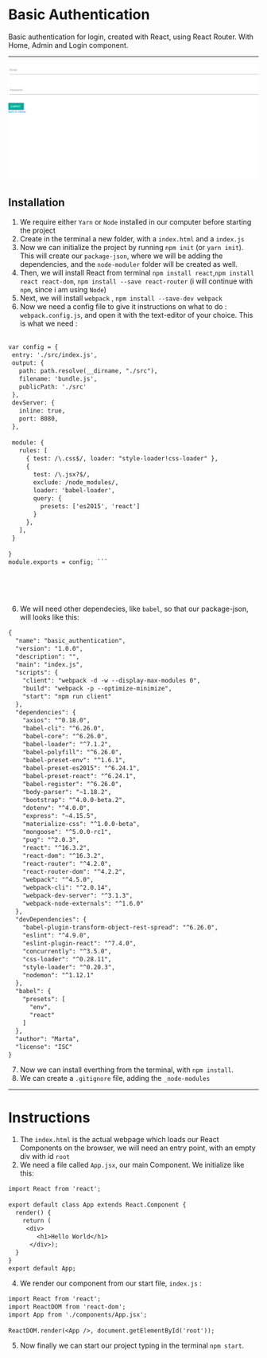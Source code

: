 # Basic Authentication 

Basic authentication for login, created with React, using React Router. With Home, Admin and Login component. 



---

![screenshot](./login.png)


## Installation

1. We require either `Yarn` or `Node` installed in our computer before starting the project
2. Create in the terminal a new folder, with a `index.html` and a `index.js`
3. Now we can initialize the project by running `npm init` (or `yarn init`). This will create our `package-json`, where we will be adding the dependencies, and the `node-moduler` folder will be created as well. 
4. Then, we will install React from terminal `npm install react`,`npm install react react-dom`, `npm install --save react-router`
(i will continue with `npm`, since i am using `Node`)
5. Next, we will install `webpack` , `npm install --save-dev webpack` 
6. Now we need a config file to give it instructions on what to do : `webpack.config.js`, and open it with the text-editor of your choice. This is what we need : 
 ```const path = require("path");

var config = {
  entry: './src/index.js',
  output: {
    path: path.resolve(__dirname, "./src"),
    filename: 'bundle.js',
    publicPath: './src'
  },
  devServer: {
    inline: true,
    port: 8080,
  },

  module: {
    rules: [
      { test: /\.css$/, loader: "style-loader!css-loader" },
      {
        test: /\.jsx?$/,
        exclude: /node_modules/,
        loader: 'babel-loader',
        query: {
          presets: ['es2015', 'react']
        }
      },
    ],
  }

}
module.exports = config; ```





```
6. We will need other dependecies, like `babel`, 
so that our package-json, will looks like this: 
```
{
  "name": "basic_authentication",
  "version": "1.0.0",
  "description": "",
  "main": "index.js",
  "scripts": {
    "client": "webpack -d -w --display-max-modules 0",
    "build": "webpack -p --optimize-minimize",
    "start": "npm run client"
  },
  "dependencies": {
    "axios": "^0.18.0",
    "babel-cli": "^6.26.0",
    "babel-core": "^6.26.0",
    "babel-loader": "^7.1.2",
    "babel-polyfill": "^6.26.0",
    "babel-preset-env": "^1.6.1",
    "babel-preset-es2015": "^6.24.1",
    "babel-preset-react": "^6.24.1",
    "babel-register": "^6.26.0",
    "body-parser": "~1.18.2",
    "bootstrap": "^4.0.0-beta.2",
    "dotenv": "^4.0.0",
    "express": "~4.15.5",
    "materialize-css": "^1.0.0-beta",
    "mongoose": "^5.0.0-rc1",
    "pug": "^2.0.3",
    "react": "^16.3.2",
    "react-dom": "^16.3.2",
    "react-router": "^4.2.0",
    "react-router-dom": "^4.2.2",
    "webpack": "^4.5.0",
    "webpack-cli": "^2.0.14",
    "webpack-dev-server": "^3.1.3",
    "webpack-node-externals": "^1.6.0"
  },
  "devDependencies": {
    "babel-plugin-transform-object-rest-spread": "^6.26.0",
    "eslint": "^4.9.0",
    "eslint-plugin-react": "^7.4.0",
    "concurrently": "^3.5.0",
    "css-loader": "^0.28.11",
    "style-loader": "^0.20.3",
    "nodemon": "^1.12.1"
  },
  "babel": {
    "presets": [
      "env",
      "react"
    ]
  },
  "author": "Marta",
  "license": "ISC"
}

```
   
7. Now we can install everthing from the terminal, with `npm install`. 
8. We can create a `.gitignore` file, adding the `_node-modules`


---


# Instructions

1. The `index.html` is the actual webpage which loads our React Components on the browser, we will need an entry point, with an empty div with id `root`
2. We need a file called `App.jsx`, our main Component. We initialize like this:
```
import React from 'react';

export default class App extends React.Component {
  render() {
    return (
     <div>
        <h1>Hello World</h1>
      </div>);
  }
}
export default App;
```
4. We render our component from our start file, `index.js`  :
```
import React from 'react';
import ReactDOM from 'react-dom';
import App from './components/App.jsx';

ReactDOM.render(<App />, document.getElementById('root'));
```
5. Now finally we can start our project typing in the terminal `npm start`.
